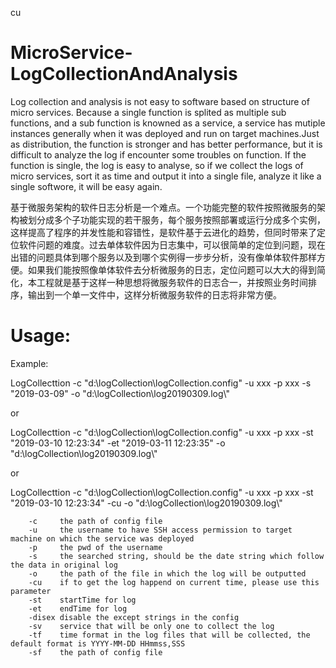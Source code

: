 cu
# MicroService-LogCollectionAndAnalysis
Log collection and analysis is not easy to software based on structure of micro services. Because a single function is splited as multiple sub functions, and a sub function is knowned as a service,  a service has mutiple instances generally when it was deployed and run on target machines.Just as distribution, the function is stronger and has better performance, but it is difficult to analyze the log if encounter some troubles on function. If the function is single, the log is easy to analyse, so if we collect the logs of micro services, sort it as time and output it into  a single file, analyze it like a  single softwore, it will be easy again.

基于微服务架构的软件日志分析是一个难点。一个功能完整的软件按照微服务的架构被划分成多个子功能实现的若干服务，每个服务按照部署或运行分成多个实例，这样提高了程序的并发性能和容错性，是软件基于云进化的趋势，但同时带来了定位软件问题的难度。过去单体软件因为日志集中，可以很简单的定位到问题，现在出错的问题具体到哪个服务以及到哪个实例得一步步分析，没有像单体软件那样方便。如果我们能按照像单体软件去分析微服务的日志，定位问题可以大大的得到简化，本工程就是基于这样一种思想将微服务软件的日志合一，并按照业务时间排序，输出到一个单一文件中，这样分析微服务软件的日志将非常方便。
# Usage:

Example:

LogCollecttion -c "d:\\logCollection\\logCollection.config" -u xxx -p xxx -s "2019-03-09" -o "d:\\logCollection\\log20190309.log\\"

or
                
LogCollecttion -c "d:\\logCollection\\logCollection.config" -u xxx -p xxx -st "2019-03-10 12:23:34" -et "2019-03-11 12:23:35" -o "d:\\logCollection\\log20190309.log\\"

or 

LogCollecttion -c "d:\\logCollection\\logCollection.config" -u xxx -p xxx -st "2019-03-10 12:23:34" -cu -o "d:\\logCollection\\log20190309.log\\"

        -c     the path of config file
        -u     the username to have SSH access permission to target machine on which the service was deployed
        -p     the pwd of the username
        -s     the searched string, should be the date string which follow the data in original log
        -o     the path of the file in which the log will be outputted
        -cu    if to get the log happend on current time, please use this parameter
        -st    startTime for log
        -et    endTime for log
        -disex disable the except strings in the config
        -sv    service that will be only one to collect the log
        -tf    time format in the log files that will be collected, the default format is YYYY-MM-DD HHmmss,SSS
        -sf    the path of config file
